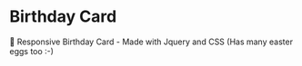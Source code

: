 # Birthday Card
🎂 Responsive Birthday Card - Made with Jquery and CSS (Has many easter eggs too :-)
